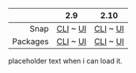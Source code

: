 ||2.9|2.10|
|-----:|:-----:|:-----:|
Snap|[CLI](/t/the-rackd-log-file-snap-2-9-cli/3470) ~ [UI](/t/the-rackd-log-file-snap-2-9-ui/3471)|[CLI](/t/the-rackd-log-file-snap-2-10-cli/4338) ~ [UI](/t/the-rackd-log-file-snap-2-10-ui/4339)|
Packages|[CLI](/t/the-rackd-log-file-deb-2-9-cli/3477) ~ [UI](/t/the-rackd-log-file-deb-2-9-ui/3476)|[CLI](/t/the-rackd-log-file-deb-2-10-cli/4336) ~ [UI](/t/the-rackd-log-file-deb-2-10-ui/4337)|
placeholder text when i can load it.
